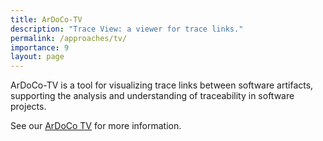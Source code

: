 ```yaml
---
title: ArDoCo-TV
description: "Trace View: a viewer for trace links."
permalink: /approaches/tv/
importance: 9
layout: page
---
```


ArDoCo-TV is a tool for visualizing trace links between software artifacts, supporting the analysis and understanding of traceability in software projects.

See our [ArDoCo TV](https://ardoco.de/TraceView) for more information.
